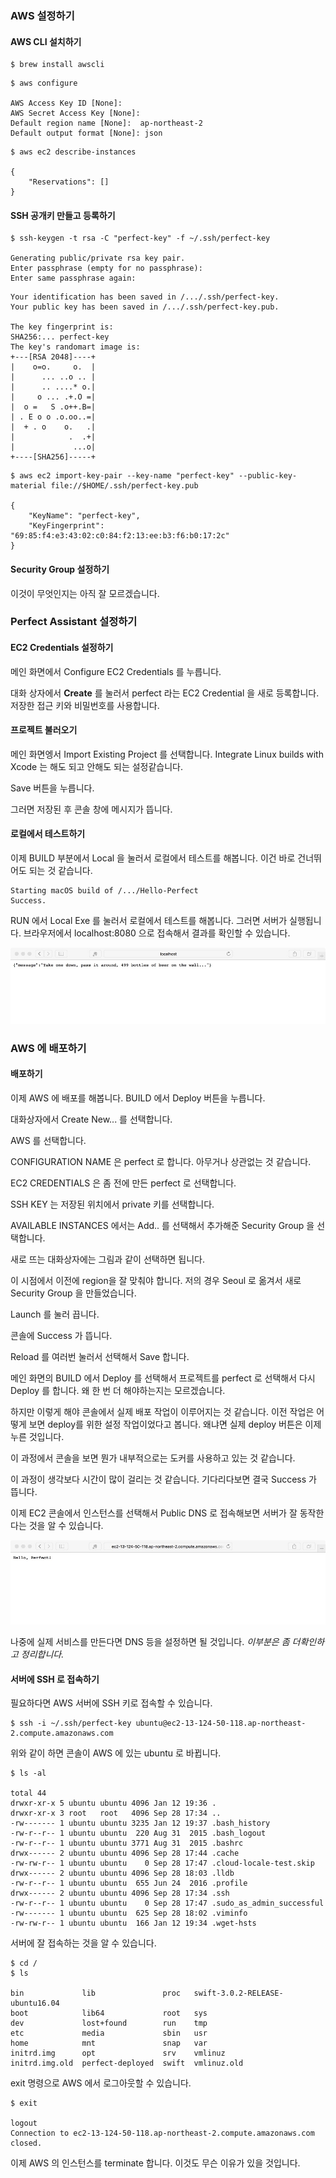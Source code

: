 ### AWS 설정하기

#### AWS CLI 설치하기

```
$ brew install awscli
```

```
$ aws configure

AWS Access Key ID [None]:
AWS Secret Access Key [None]:
Default region name [None]:  ap-northeast-2
Default output format [None]: json
```

```
$ aws ec2 describe-instances

{
    "Reservations": []
}
```

#### SSH 공개키 만들고 등록하기 

```
$ ssh-keygen -t rsa -C "perfect-key" -f ~/.ssh/perfect-key

Generating public/private rsa key pair.
Enter passphrase (empty for no passphrase): 
Enter same passphrase again: 
```

```
Your identification has been saved in /.../.ssh/perfect-key.
Your public key has been saved in /.../.ssh/perfect-key.pub.

The key fingerprint is:
SHA256:... perfect-key
The key's randomart image is:
+---[RSA 2048]----+
|    o=o.     o.  |
|      ... ..o .. |
|      .. ....* o.|
|     o ... .+.O =|
|  o =   S .o++.B=|
| . E o o .o.oo..=|
|  + . o    o.   .|
|            .  .+|
|             ...o|
+----[SHA256]-----+
```

```
$ aws ec2 import-key-pair --key-name "perfect-key" --public-key-material file://$HOME/.ssh/perfect-key.pub

{
    "KeyName": "perfect-key", 
    "KeyFingerprint": "69:85:f4:e3:43:02:c0:84:f2:13:ee:b3:f6:b0:17:2c"
}

```

#### Security Group 설정하기 

이것이 무엇인지는 아직 잘 모르겠습니다.

### Perfect Assistant 설정하기

#### EC2 Credentials 설정하기 

메인 화면에서 Configure EC2 Credentials 를 누릅니다. 

대화 상자에서 **Create** 를 눌러서 perfect 라는 EC2 Credential 을 새로 등록합니다. 저장한 접근 키와 비밀번호를 사용합니다.

#### 프로젝트 불러오기

메인 화면엥서 Import Existing Project 를 선택합니다. Integrate Linux builds with Xcode 는 해도 되고 안해도 되는 설정같습니다. 

Save 버튼을 누릅니다.

그러면 저장된 후 콘솔 창에 메시지가 뜹니다. 

#### 로컬에서 테스트하기

이제 BUILD 부분에서 Local 을 눌러서 로컬에서 테스트를 해봅니다. 이건 바로 건너뛰어도 되는 것 같습니다. 

```
Starting macOS build of /.../Hello-Perfect
Success.
```

RUN 에서 Local Exe 를 눌러서 로컬에서 테스트를 해봅니다. 그러면 서버가 실행됩니다. 브라우저에서 localhost:8080 으로 접속해서 결과를 확인할 수 있습니다.

![](../assets/Perfect/perfect-assistant-local-test.jpeg)

### AWS 에 배포하기 

#### 배포하기 

이제 AWS 에 배포를 해봅니다. BUILD 에서 Deploy 버튼을 누릅니다.

대화상자에서 Create New... 를 선택합니다. 

AWS 를 선택합니다. 

CONFIGURATION NAME 은 perfect 로 합니다. 아무거나 상관없는 것 같습니다.

EC2 CREDENTIALS 은 좀 전에 만든 perfect 로 선택합니다.

SSH KEY 는 저장된 위치에서 private 키를 선택합니다. 

AVAILABLE INSTANCES 에서는 Add.. 를 선택해서 추가해준 Security Group 을 선택합니다. 

새로 뜨는 대화상자에는 그림과 같이 선택하면 됩니다. 

이 시점에서 이전에 region을 잘 맞춰야 합니다. 저의 경우 Seoul 로 옮겨서 새로 Security Group 을 만들었습니다. 

Launch 를 눌러 끕니다. 

콘솔에 Success 가 뜹니다.

Reload 를 여러번 눌러서 선택해서 Save 합니다.

메인 화면의 BUILD 에서 Deploy 를 선택해서 프로젝트를 perfect 로 선택해서 다시 Deploy 를 합니다. 왜 한 번 더 해야하는지는 모르겠습니다.

하지만 이렇게 해야 콘솔에서 실제 배포 작업이 이루어지는 것 같습니다. 이전 작업은 어떻게 보면 deploy를 위한 설정 작업이었다고 봅니다. 왜냐면 실제 deploy 버튼은 이제 누른 것입니다.

이 과정에서 콘솔을 보면 뭔가 내부적으로는 도커를 사용하고 있는 것 같습니다. 

이 과정이 생각보다 시간이 많이 걸리는 것 같습니다. 기다리다보면 결국 Success 가 뜹니다.

이제 EC2 콘솔에서 인스턴스를 선택해서 Public DNS 로 접속해보면 서버가 잘 동작한다는 것을 알 수 있습니다. 

![](../assets/Perfect/perfect-aws-success.jpeg)

나중에 실제 서비스를 만든다면 DNS 등을 설정하면 될 것입니다. _이부분은 좀 더확인하고 정리합니다._

#### 서버에 SSH 로 접속하기

필요하다면 AWS 서버에 SSH 키로 접속할 수 있습니다.

```
$ ssh -i ~/.ssh/perfect-key ubuntu@ec2-13-124-50-118.ap-northeast-2.compute.amazonaws.com
```

위와 같이 하면 콘솔이 AWS 에 있는 ubuntu 로 바뀝니다.

```
$ ls -al

total 44
drwxr-xr-x 5 ubuntu ubuntu 4096 Jan 12 19:36 .
drwxr-xr-x 3 root   root   4096 Sep 28 17:34 ..
-rw------- 1 ubuntu ubuntu 3235 Jan 12 19:37 .bash_history
-rw-r--r-- 1 ubuntu ubuntu  220 Aug 31  2015 .bash_logout
-rw-r--r-- 1 ubuntu ubuntu 3771 Aug 31  2015 .bashrc
drwx------ 2 ubuntu ubuntu 4096 Sep 28 17:44 .cache
-rw-rw-r-- 1 ubuntu ubuntu    0 Sep 28 17:47 .cloud-locale-test.skip
drwx------ 2 ubuntu ubuntu 4096 Sep 28 18:03 .lldb
-rw-r--r-- 1 ubuntu ubuntu  655 Jun 24  2016 .profile
drwx------ 2 ubuntu ubuntu 4096 Sep 28 17:34 .ssh
-rw-r--r-- 1 ubuntu ubuntu    0 Sep 28 17:47 .sudo_as_admin_successful
-rw------- 1 ubuntu ubuntu  625 Sep 28 18:02 .viminfo
-rw-rw-r-- 1 ubuntu ubuntu  166 Jan 12 19:34 .wget-hsts
```

서버에 잘 접속하는 것을 알 수 있습니다.

```
$ cd /
$ ls

bin             lib               proc   swift-3.0.2-RELEASE-ubuntu16.04
boot            lib64             root   sys
dev             lost+found        run    tmp
etc             media             sbin   usr
home            mnt               snap   var
initrd.img      opt               srv    vmlinuz
initrd.img.old  perfect-deployed  swift  vmlinuz.old
```

exit 명령으로 AWS 에서 로그아웃할 수 있습니다.

```
$ exit

logout
Connection to ec2-13-124-50-118.ap-northeast-2.compute.amazonaws.com closed.
```

이제 AWS 의 인스턴스를 terminate 합니다. 이것도 무슨 이유가 있을 것입니다.
